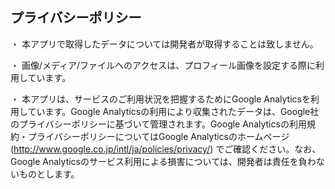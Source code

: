 ## プライバシーポリシー

・ 本アプリで取得したデータについては開発者が取得することは致しません。

・ 画像/メディア/ファイルへのアクセスは、プロフィール画像を設定する際に利用しています。

・ 本アプリは、サービスのご利用状況を把握するためにGoogle Analyticsを利用しています。Google Analyticsの利用により収集されたデータは、Google社のプライバシーポリシーに基づいて管理されます。Google Analyticsの利用規約・プライバシーポリシーについてはGoogle Analyticsのホームページ(http://www.google.co.jp/intl/ja/policies/privacy/)
でご確認ください。なお、Google Analyticsのサービス利用による損害については、開発者は責任を負わないものとします。
